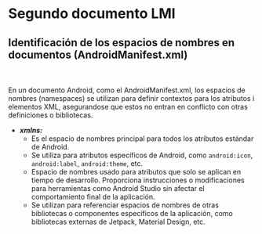 Segundo documento LMI
=
Identificación de los espacios de nombres en documentos (AndroidManifest.xml)
-
<br> <br>
En un documento Android, como el AndroidManifest.xml, los espacios de nombres (namespaces) se utilizan para definir contextos para los atributos i elementos XML, asegurandose que estos no entran en conflicto con otras definiciones o bibliotecas.

* ***xmlns:***
    + Es el espacio de nombres principal para todos los atributos estándar de Android.
    + Se utiliza para atributos específicos de Android, como ```android:icon```, ```android:label```, ```android:theme```, etc.
    + Espacio de nombres usado para atributos que solo se aplican en tiempo de desarrollo. Proporciona instrucciones o modificaciones para herramientas como Android Studio sin afectar el comportamiento final de la aplicación.
    + Se utilizan para referenciar espacios de nombres de otras bibliotecas o componentes específicos de la aplicación, como bibliotecas externas de Jetpack, Material Design, etc.
    